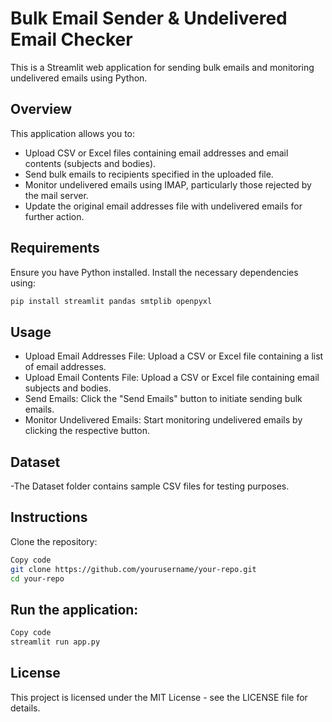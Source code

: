 # Bulk Email Sender & Undelivered Email Checker

This is a Streamlit web application for sending bulk emails and monitoring undelivered emails using Python.

## Overview

This application allows you to:
- Upload CSV or Excel files containing email addresses and email contents (subjects and bodies).
- Send bulk emails to recipients specified in the uploaded file.
- Monitor undelivered emails using IMAP, particularly those rejected by the mail server.
- Update the original email addresses file with undelivered emails for further action.

## Requirements

Ensure you have Python installed. Install the necessary dependencies using:

```bash
pip install streamlit pandas smtplib openpyxl
```
## Usage
- Upload Email Addresses File: Upload a CSV or Excel file containing a list of email addresses.
- Upload Email Contents File: Upload a CSV or Excel file containing email subjects and bodies.
- Send Emails: Click the "Send Emails" button to initiate sending bulk emails.
- Monitor Undelivered Emails: Start monitoring undelivered emails by clicking the respective button.
## Dataset
-The Dataset folder contains sample CSV files for testing purposes.

## Instructions
Clone the repository:
```bash
Copy code
git clone https://github.com/yourusername/your-repo.git
cd your-repo
```
## Run the application:
```bash
Copy code
streamlit run app.py
```
## License
This project is licensed under the MIT License - see the LICENSE file for details.

